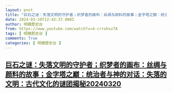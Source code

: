 ```yaml
---
layout: post
title: "巨石之谜：失落文明的守护者；织梦者的画布：丝绸与颜料的故事；金字塔之巅：统治者与神的对话：失落的文明：古代文化的谜团揭秘20240320"
date: 2024-03-20T12:43:37.000Z
author: 明鏡歷史台
from: https://www.youtube.com/watch?v=4-crrohxz7A
tags: [ 明鏡歷史台 ]
comments: True
categories: [ 明鏡歷史台 ]
---
```

<!--1710938617000-->
[巨石之谜：失落文明的守护者；织梦者的画布：丝绸与颜料的故事；金字塔之巅：统治者与神的对话：失落的文明：古代文化的谜团揭秘20240320](https://www.youtube.com/watch?v=4-crrohxz7A)
------

<div>

</div>
